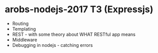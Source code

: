 # arobs-nodejs-2017 T3 (Expressjs)
* Routing
* Templating
* REST - with some theory about WHAT RESTful app means
* Middleware
* Debugging in nodejs - catching errors
